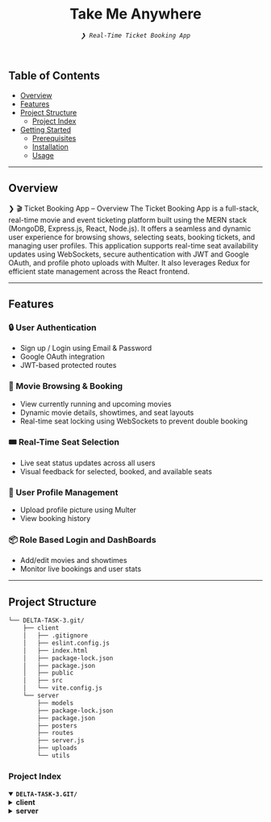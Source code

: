 <p align="center">
</p>
<p align="center"><h1 align="center">Take Me Anywhere</h1></p>
<p align="center">
	<em><code>❯ Real-Time Ticket Booking App</code></em>
</p>
<br/>

##  Table of Contents

- [ Overview](#overview)
- [ Features](#features)
- [ Project Structure](#project-structure)
  - [ Project Index](#project-index)
- [ Getting Started](#getting-started)
  - [ Prerequisites](#prerequisites)
  - [ Installation](#installation)
  - [ Usage](#usage)
---

##  Overview

❯ 🎬 Ticket Booking App – Overview
The Ticket Booking App is a full-stack, real-time movie and event ticketing platform built using the MERN stack (MongoDB, Express.js, React, Node.js). It offers a seamless and dynamic user experience for browsing shows, selecting seats, booking tickets, and managing user profiles.
This application supports real-time seat availability updates using WebSockets, secure authentication with JWT and Google OAuth, and profile photo uploads with Multer. It also leverages Redux for efficient state management across the React frontend.

---

## Features

### 🔒 User Authentication
- Sign up / Login using Email & Password  
- Google OAuth integration  
- JWT-based protected routes  

### 🎥 Movie Browsing & Booking
- View currently running and upcoming movies  
- Dynamic movie details, showtimes, and seat layouts  
- Real-time seat locking using WebSockets to prevent double booking  

### 🎟️ Real-Time Seat Selection
- Live seat status updates across all users  
- Visual feedback for selected, booked, and available seats  

### 👤 User Profile Management
- Upload profile picture using Multer  
- View booking history  

### 📦 Role Based Login and DashBoards
- Add/edit movies and showtimes  
- Monitor live bookings and user stats  


---

##  Project Structure

```sh
└── DELTA-TASK-3.git/
    ├── client
    │   ├── .gitignore
    │   ├── eslint.config.js
    │   ├── index.html
    │   ├── package-lock.json
    │   ├── package.json
    │   ├── public
    │   ├── src
    │   └── vite.config.js
    └── server
        ├── models
        ├── package-lock.json
        ├── package.json
        ├── posters
        ├── routes
        ├── server.js
        ├── uploads
        └── utils
```


###  Project Index
<details open>
	<summary><b><code>DELTA-TASK-3.GIT/</code></b></summary>
	<details>
		<summary><b>client</b></summary>
		<blockquote>
			<table>
				<tr>
					<td><b><a href='https://github.com/niharika896/DELTA-TASK-3/blob/main/client/package-lock.json'>package-lock.json</a></b></td>
					<td><code>❯ Auto-generated lockfile for managing installed NPM dependencies</code></td>
				</tr>
				<tr>
					<td><b><a href='https://github.com/niharika896/DELTA-TASK-3/blob/main/client/vite.config.js'>vite.config.js</a></b></td>
					<td><code>❯ Vite configuration for frontend bundling</code></td>
				</tr>
				<tr>
					<td><b><a href='https://github.com/niharika896/DELTA-TASK-3/blob/main/client/package.json'>package.json</a></b></td>
					<td><code>❯ Declares client-side dependencies and scripts</code></td>
				</tr>
				<tr>
					<td><b><a href='https://github.com/niharika896/DELTA-TASK-3/blob/main/client/index.html'>index.html</a></b></td>
					<td><code>❯ HTML entry point rendered by React</code></td>
				</tr>
				<tr>
					<td><b><a href='https://github.com/niharika896/DELTA-TASK-3/blob/main/client/eslint.config.js'>eslint.config.js</a></b></td>
					<td><code>❯ ESLint configuration for code linting</code></td>
				</tr>
			</table>
			<details>
				<summary><b>src</b></summary>
				<blockquote>
					<table>
						<tr>
							<td><b><a href='https://github.com/niharika896/DELTA-TASK-3/blob/main/client/src/api.js'>api.js</a></b></td>
							<td><code>❯ Axios instance for API requests</code></td>
						</tr>
						<tr>
							<td><b><a href='https://github.com/niharika896/DELTA-TASK-3/blob/main/client/src/main.jsx'>main.jsx</a></b></td>
							<td><code>❯ Root React render file</code></td>
						</tr>
						<tr>
							<td><b><a href='https://github.com/niharika896/DELTA-TASK-3/blob/main/client/src/TypeRouter.jsx'>TypeRouter.jsx</a></b></td>
							<td><code>❯ Component-based router for user/vendor roles</code></td>
						</tr>
					</table>
					<details>
						<summary><b>features</b></summary>
						<blockquote>
							<table>
								<tr>
									<td><b><a href='https://github.com/niharika896/DELTA-TASK-3/blob/main/client/src/features/vendorId.js'>vendorId.js</a></b></td>
									<td><code>❯ Redux slice for vendor ID state</code></td>
								</tr>
								<tr>
									<td><b><a href='https://github.com/niharika896/DELTA-TASK-3/blob/main/client/src/features/Image.js'>Image.js</a></b></td>
									<td><code>❯ Redux slice for managing profile image upload state</code></td>
								</tr>
								<tr>
									<td><b><a href='https://github.com/niharika896/DELTA-TASK-3/blob/main/client/src/features/Email.js'>Email.js</a></b></td>
									<td><code>❯ Redux slice for storing user email</code></td>
								</tr>
								<tr>
									<td><b><a href='https://github.com/niharika896/DELTA-TASK-3/blob/main/client/src/features/NavigateTo.js'>NavigateTo.js</a></b></td>
									<td><code>❯ Utility function or hook to navigate between pages</code></td>
								</tr>
								<tr>
									<td><b><a href='https://github.com/niharika896/DELTA-TASK-3/blob/main/client/src/features/City.js'>City.js</a></b></td>
									<td><code>❯ Redux slice for managing selected city state</code></td>
								</tr>
								<tr>
									<td><b><a href='https://github.com/niharika896/DELTA-TASK-3/blob/main/client/src/features/Wallet.js'>Wallet.js</a></b></td>
									<td><code>❯ Redux slice for tracking wallet balance or transactions</code></td>
								</tr>
								<tr>
									<td><b><a href='https://github.com/niharika896/DELTA-TASK-3/blob/main/client/src/features/isCityChosen.js'>isCityChosen.js</a></b></td>
									<td><code>❯ Redux state to check if a city has been selected</code></td>
								</tr>
								<tr>
									<td><b><a href='https://github.com/niharika896/DELTA-TASK-3/blob/main/client/src/features/isLoggedIn.js'>isLoggedIn.js</a></b></td>
									<td><code>❯ Redux state to manage user login status</code></td>
								</tr>
								<tr>
									<td><b><a href='https://github.com/niharika896/DELTA-TASK-3/blob/main/client/src/features/Name.js'>Name.js</a></b></td>
									<td><code>❯ Redux slice for storing user display name</code></td>
								</tr>
								<tr>
									<td><b><a href='https://github.com/niharika896/DELTA-TASK-3/blob/main/client/src/features/ProfileType.js'>ProfileType.js</a></b></td>
									<td><code>❯ Redux slice for differentiating between user and vendor</code></td>
								</tr>
							</table>
						</blockquote>
					</details>
					<details>
						<summary><b>Admin</b></summary>
						<blockquote>
							<table>
								<tr>
									<td><b><a href='https://github.com/niharika896/DELTA-TASK-3/blob/main/client/src/Admin/AdminHP.jsx'>AdminHP.jsx</a></b></td>
									<td><code>❯ Admin home page with dashboard and navigation</code></td>
								</tr>
								<tr>
									<td><b><a href='https://github.com/niharika896/DELTA-TASK-3/blob/main/client/src/Admin/Audit.jsx'>Audit.jsx</a></b></td>
									<td><code>❯ View and manage system audit logs and activity</code></td>
								</tr>
								<tr>
									<td><b><a href='https://github.com/niharika896/DELTA-TASK-3/blob/main/client/src/Admin/EditEvent.jsx'>EditEvent.jsx</a></b></td>
									<td><code>❯ Interface for editing movie/event details</code></td>
								</tr>
								<tr>
									<td><b><a href='https://github.com/niharika896/DELTA-TASK-3/blob/main/client/src/Admin/Vendors.jsx'>Vendors.jsx</a></b></td>
									<td><code>❯ Manage and verify event/movie vendors</code></td>
								</tr>
							</table>
							<details>
								<summary><b>components</b></summary>
								<blockquote>
									<table>
										<tr>
											<td><b><a href='https://github.com/niharika896/DELTA-TASK-3/blob/main/client/src/Admin/components/NavbarA.jsx'>NavbarA.jsx</a></b></td>
											<td><code>❯ Navigation bar for admin dashboard</code></td>
										</tr>
									</table>
								</blockquote>
							</details>
						</blockquote>
					</details>
					<details>
						<summary><b>components</b></summary>
						<blockquote>
							<table>
								<tr>
									<td><b><a href='https://github.com/niharika896/DELTA-TASK-3/blob/main/client/src/components/Carousel.jsx'>Carousel.jsx</a></b></td>
									<td><code>❯ Sliding banner for highlighting featured movies/events</code></td>
								</tr>
								<tr>
									<td><b><a href='https://github.com/niharika896/DELTA-TASK-3/blob/main/client/src/components/Navbar.jsx'>Navbar.jsx</a></b></td>
									<td><code>❯ Top navigation bar for user access and routing</code></td>
								</tr>
								<tr>
									<td><b><a href='https://github.com/niharika896/DELTA-TASK-3/blob/main/client/src/components/GoogleLogin.jsx'>GoogleLogin.jsx</a></b></td>
									<td><code>❯ Google OAuth login component</code></td>
								</tr>
								<tr>
									<td><b><a href='https://github.com/niharika896/DELTA-TASK-3/blob/main/client/src/components/Chatbot.jsx'>Chatbot.jsx</a></b></td>
									<td><code>❯ Interactive chatbot interface for user queries</code></td>
								</tr>
								<tr>
									<td><b><a href='https://github.com/niharika896/DELTA-TASK-3/blob/main/client/src/components/SideBar.jsx'>SideBar.jsx</a></b></td>
									<td><code>❯ Sidebar navigation for additional options/menus</code></td>
								</tr>
								<tr>
									<td><b><a href='https://github.com/niharika896/DELTA-TASK-3/blob/main/client/src/components/EventsPosters.jsx'>EventsPosters.jsx</a></b></td>
									<td><code>❯ Component to display event posters</code></td>
								</tr>
								<tr>
									<td><b><a href='https://github.com/niharika896/DELTA-TASK-3/blob/main/client/src/components/Chatbot.css'>Chatbot.css</a></b></td>
									<td><code>❯ Styling for chatbot interface</code></td>
								</tr>
								<tr>
									<td><b><a href='https://github.com/niharika896/DELTA-TASK-3/blob/main/client/src/components/UsernameLogin.jsx'>UsernameLogin.jsx</a></b></td>
									<td><code>❯ Username/password login form</code></td>
								</tr>
								<tr>
									<td><b><a href='https://github.com/niharika896/DELTA-TASK-3/blob/main/client/src/components/carousel.css'>carousel.css</a></b></td>
									<td><code>❯ Stylesheet for Carousel component</code></td>
								</tr>
								<tr>
									<td><b><a href='https://github.com/niharika896/DELTA-TASK-3/blob/main/client/src/components/MoviesPosters.jsx'>MoviesPosters.jsx</a></b></td>
									<td><code>❯ Component to display currently running movie posters</code></td>
								</tr>
							</table>
						</blockquote>
					</details>
					<details>
						<summary><b>redux</b></summary>
						<blockquote>
							<table>
								<tr>
									<td><b><a href='https://github.com/niharika896/DELTA-TASK-3/blob/main/client/src/redux/store-persist.js'>store-persist.js</a></b></td>
									<td><code>❯ Redux store configuration with persistence using localStorage</code></td>
								</tr>
							</table>
						</blockquote>
					</details>
					<details>
						<summary><b>Vendor</b></summary>
						<blockquote>
							<table>
								<tr>
									<td><b><a href='https://github.com/niharika896/DELTA-TASK-3/blob/main/client/src/Vendor/HomePage.jsx'>HomePage.jsx</a></b></td>
									<td><code>❯ Vendor dashboard displaying all key event info</code></td>
								</tr>
								<tr>
									<td><b><a href='https://github.com/niharika896/DELTA-TASK-3/blob/main/client/src/Vendor/CreateEvent.jsx'>CreateEvent.jsx</a></b></td>
									<td><code>❯ Interface for vendors to create and submit new events</code></td>
								</tr>
								<tr>
									<td><b><a href='https://github.com/niharika896/DELTA-TASK-3/blob/main/client/src/Vendor/VendorDetails.jsx'>VendorDetails.jsx</a></b></td>
									<td><code>❯ Displays the vendor's profile and registered info</code></td>
								</tr>
								<tr>
									<td><b><a href='https://github.com/niharika896/DELTA-TASK-3/blob/main/client/src/Vendor/WaitPage.jsx'>WaitPage.jsx</a></b></td>
									<td><code>❯ Shown while vendor approval is pending</code></td>
								</tr>
								<tr>
									<td><b><a href='https://github.com/niharika896/DELTA-TASK-3/blob/main/client/src/Vendor/DeclinedPage.jsx'>DeclinedPage.jsx</a></b></td>
									<td><code>❯ Shown when vendor request is declined</code></td>
								</tr>
							</table>
							<details>
								<summary><b>components</b></summary>
								<blockquote>
									<table>
										<tr>
											<td><b><a href='https://github.com/niharika896/DELTA-TASK-3/blob/main/client/src/Vendor/components/Navbar.jsx'>Navbar.jsx</a></b></td>
											<td><code>❯ Top navigation bar specific to vendor pages</code></td>
										</tr>
									</table>
								</blockquote>
							</details>
						</blockquote>
					</details>
					<details>
						<summary><b>User</b></summary>
						<blockquote>
							<table>
								<tr>
									<td><b><a href='https://github.com/niharika896/DELTA-TASK-3/blob/main/client/src/User/UserRouter.jsx'>UserRouter.jsx</a></b></td>
									<td><code>❯ Routing configuration for user-side pages</code></td>
								</tr>
								<tr>
									<td><b><a href='https://github.com/niharika896/DELTA-TASK-3/blob/main/client/src/User/index.css'>index.css</a></b></td>
									<td><code>❯ Global styles for user module</code></td>
								</tr>
								<tr>
									<td><b><a href='https://github.com/niharika896/DELTA-TASK-3/blob/main/client/src/User/HomePage.css'>HomePage.css</a></b></td>
									<td><code>❯ Styling for user homepage layout</code></td>
								</tr>
								<tr>
									<td><b><a href='https://github.com/niharika896/DELTA-TASK-3/blob/main/client/src/User/Success.jsx'>Success.jsx</a></b></td>
									<td><code>❯ Booking/payment success confirmation screen</code></td>
								</tr>
								<tr>
									<td><b><a href='https://github.com/niharika896/DELTA-TASK-3/blob/main/client/src/User/Failure.jsx'>Failure.jsx</a></b></td>
									<td><code>❯ Error screen for failed bookings or payments</code></td>
								</tr>
								<tr>
									<td><b><a href='https://github.com/niharika896/DELTA-TASK-3/blob/main/client/src/User/HomePage.jsx'>HomePage.jsx</a></b></td>
									<td><code>❯ Main landing page for users with movie/event highlights</code></td>
								</tr>
								<tr>
									<td><b><a href='https://github.com/niharika896/DELTA-TASK-3/blob/main/client/src/User/Movies.jsx'>Movies.jsx</a></b></td>
									<td><code>❯ Displays available movies for booking</code></td>
								</tr>
								<tr>
									<td><b><a href='https://github.com/niharika896/DELTA-TASK-3/blob/main/client/src/User/SeatSelection.jsx'>SeatSelection.jsx</a></b></td>
									<td><code>❯ Interactive UI for selecting movie seats</code></td>
								</tr>
								<tr>
									<td><b><a href='https://github.com/niharika896/DELTA-TASK-3/blob/main/client/src/User/PastBookings.jsx'>PastBookings.jsx</a></b></td>
									<td><code>❯ Lists user's previously booked events/movies</code></td>
								</tr>
								<tr>
									<td><b><a href='https://github.com/niharika896/DELTA-TASK-3/blob/main/client/src/User/Events.jsx'>Events.jsx</a></b></td>
									<td><code>❯ Displays available public events to users</code></td>
								</tr>
								<tr>
									<td><b><a href='https://github.com/niharika896/DELTA-TASK-3/blob/main/client/src/User/UserDetails.jsx'>UserDetails.jsx</a></b></td>
									<td><code>❯ Displays and allows update of user details</code></td>
								</tr>
								<tr>
									<td><b><a href='https://github.com/niharika896/DELTA-TASK-3/blob/main/client/src/User/ConfirmBooking.jsx'>ConfirmBooking.jsx</a></b></td>
									<td><code>❯ Final confirmation step before placing booking</code></td>
								</tr>
								<tr>
									<td><b><a href='https://github.com/niharika896/DELTA-TASK-3/blob/main/client/src/User/UserDetailsUsername.jsx'>UserDetailsUsername.jsx</a></b></td>
									<td><code>❯ Component for fetching details using username</code></td>
								</tr>
							</table>
						</blockquote>
					</details>
				</blockquote>
			</details>
		</blockquote>
	</details>
	<details>
		<summary><b>server</b></summary>
		<blockquote>
			<table>
				<tr>
					<td><b><a href='https://github.com/niharika896/DELTA-TASK-3/blob/main/server/package-lock.json'>package-lock.json</a></b></td>
					<td><code>❯ Auto-generated lockfile for backend dependencies</code></td>
				</tr>
				<tr>
					<td><b><a href='https://github.com/niharika896/DELTA-TASK-3/blob/main/server/package.json'>package.json</a></b></td>
					<td><code>❯ Backend project metadata and dependencies setup</code></td>
				</tr>
				<tr>
					<td><b><a href='https://github.com/niharika896/DELTA-TASK-3/blob/main/server/server.js'>server.js</a></b></td>
					<td><code>❯ Express app entrypoint; configures middleware, routes, and database connection</code></td>
				</tr>
			</table>
			<details>
				<summary><b>posters</b></summary>
				<blockquote>
					<table>
						<tr>
							<td><b><a href='https://github.com/niharika896/DELTA-TASK-3/blob/main/server/posters/kkc.avif'>kkc.avif</a></b></td>
							<td><code>❯ Static movie poster image for frontend display</code></td>
						</tr>
						<tr>
							<td><b><a href='https://github.com/niharika896/DELTA-TASK-3/blob/main/server/posters/mpbmv.avif'>mpbmv.avif</a></b></td>
							<td><code>❯ Static event poster image for frontend display</code></td>
						</tr>
					</table>
				</blockquote>
			</details>
			<details>
				<summary><b>uploads</b></summary>
				<blockquote>
					<table>
						<tr>
							<td><b><a href='https://github.com/niharika896/DELTA-TASK-3/blob/main/server/uploads/356e3cc7832b5b7a41e1bb2152263b2b'>356e3cc7832b5b7a41e1bb2152263b2b</a></b></td>
							<td><code>❯ Profile picture or booking-related uploaded file</code></td>
						</tr>
					</table>
				</blockquote>
			</details>
			<details>
				<summary><b>models</b></summary>
				<blockquote>
					<table>
						<tr>
							<td><b><a href='https://github.com/niharika896/DELTA-TASK-3/blob/main/server/models/UsernameUserModel.js'>UsernameUserModel.js</a></b></td>
							<td><code>❯ Mongoose schema for users registered with username/password</code></td>
						</tr>
						<tr>
							<td><b><a href='https://github.com/niharika896/DELTA-TASK-3/blob/main/server/models/MovieposterModel.js'>MovieposterModel.js</a></b></td>
							<td><code>❯ Schema for storing movie poster metadata</code></td>
						</tr>
						<tr>
							<td><b><a href='https://github.com/niharika896/DELTA-TASK-3/blob/main/server/models/dbConnectionEventsTimings.js'>dbConnectionEventsTimings.js</a></b></td>
							<td><code>❯ Mongoose model for event timings data</code></td>
						</tr>
						<tr>
							<td><b><a href='https://github.com/niharika896/DELTA-TASK-3/blob/main/server/models/dbConnectionPosters.js'>dbConnectionPosters.js</a></b></td>
							<td><code>❯ Mongoose model for poster uploads</code></td>
						</tr>
						<tr>
							<td><b><a href='https://github.com/niharika896/DELTA-TASK-3/blob/main/server/models/dbConnectionProfiles.js'>dbConnectionProfiles.js</a></b></td>
							<td><code>❯ Schema for user profile documents</code></td>
						</tr>
						<tr>
							<td><b><a href='https://github.com/niharika896/DELTA-TASK-3/blob/main/server/models/VendorModel.js'>VendorModel.js</a></b></td>
							<td><code>❯ Schema for vendor registration and profile data</code></td>
						</tr>
						<tr>
							<td><b><a href='https://github.com/niharika896/DELTA-TASK-3/blob/main/server/models/dbSeatsConnection.js'>dbSeatsConnection.js</a></b></td>
							<td><code>❯ Model representing seat availability and selection</code></td>
						</tr>
						<tr>
							<td><b><a href='https://github.com/niharika896/DELTA-TASK-3/blob/main/server/models/Usermodel.js'>Usermodel.js</a></b></td>
							<td><code>❯ Mongoose schema for general user data</code></td>
						</tr>
						<tr>
							<td><b><a href='https://github.com/niharika896/DELTA-TASK-3/blob/main/server/models/EventsposterModel.js'>EventsposterModel.js</a></b></td>
							<td><code>❯ Schema for event poster metadata</code></td>
						</tr>
						<tr>
							<td><b><a href='https://github.com/niharika896/DELTA-TASK-3/blob/main/server/models/dbConnectionMovieTimings.js'>dbConnectionMovieTimings.js</a></b></td>
							<td><code>❯ Mongoose schema for movie showtimes</code></td>
						</tr>
					</table>
				</blockquote>
			</details>
			<details>
				<summary><b>routes</b></summary>
				<blockquote>
					<table>
						<tr>
							<td><b><a href='https://github.com/niharika896/DELTA-TASK-3/blob/main/server/routes/MoviesRoute.js'>MoviesRoute.js</a></b></td>
							<td><code>❯ API endpoints for movie data retrieval</code></td>
						</tr>
						<tr>
							<td><b><a href='https://github.com/niharika896/DELTA-TASK-3/blob/main/server/routes/pastBookings.js'>pastBookings.js</a></b></td>
							<td><code>❯ Endpoint to fetch user's previous bookings</code></td>
						</tr>
						<tr>
							<td><b><a href='https://github.com/niharika896/DELTA-TASK-3/blob/main/server/routes/cancelBooking.js'>cancelBooking.js</a></b></td>
							<td><code>❯ API to cancel existing bookings</code></td>
						</tr>
						<tr>
							<td><b><a href='https://github.com/niharika896/DELTA-TASK-3/blob/main/server/routes/SaveBookingInfo.js'>SaveBookingInfo.js</a></b></td>
							<td><code>❯ Route to store new booking details</code></td>
						</tr>
						<tr>
							<td><b><a href='https://github.com/niharika896/DELTA-TASK-3/blob/main/server/routes/updateRoute.js'>updateRoute.js</a></b></td>
							<td><code>❯ Generic update route for various data types</code></td>
						</tr>
						<tr>
							<td><b><a href='https://github.com/niharika896/DELTA-TASK-3/blob/main/server/routes/chatbot.js'>chatbot.js</a></b></td>
							<td><code>❯ Webhook endpoints for chatbot interactions</code></td>
						</tr>
						<tr>
							<td><b><a href='https://github.com/niharika896/DELTA-TASK-3/blob/main/server/routes/AuthRoute.js'>AuthRoute.js</a></b></td>
							<td><code>❯ Routes for Authorization</code></td> 
						</tr>
 				</blockquote>
			</details>
								
---
##  Getting Started

###  Prerequisites

Before getting started with DELTA-TASK-3.git, ensure your runtime environment meets the following requirements:

- **Programming Language:** JavaScript
- **Package Manager:** Npm


###  Installation

Install DELTA-TASK-3.git using one of the following methods:

**Build from source:**

1. Clone the DELTA-TASK-3.git repository:
```sh
❯ git clone https://github.com/niharika896/DELTA-TASK-3.git
```

2. Navigate to the project directory:
```sh
❯ cd TASK3
❯ cd client
❯ cd server
```

3. Install the project dependencies:


**Using `npm`** &nbsp; [<img align="center" src="https://img.shields.io/badge/npm-CB3837.svg?style={badge_style}&logo=npm&logoColor=white" />](https://www.npmjs.com/)

```sh
❯ npm install
```




###  Usage
Run DELTA-TASK-3.git using the following command:
**Using `npm`** &nbsp; [<img align="center" src="https://img.shields.io/badge/npm-CB3837.svg?style={badge_style}&logo=npm&logoColor=white" />](https://www.npmjs.com/)

```sh
❯ nodemon server.js
❯ npm run dev
```

<details closed>
<summary>Contributing Guidelines</summary>

1. **Fork the Repository**: Start by forking the project repository to your github account.
2. **Clone Locally**: Clone the forked repository to your local machine using a git client.
   ```sh
   git clone https://github.com/niharika896/DELTA-TASK-3.git
   ```
3. **Create a New Branch**: Always work on a new branch, giving it a descriptive name.
   ```sh
   git checkout -b new-feature-x
   ```
4. **Make Your Changes**: Develop and test your changes locally.
5. **Commit Your Changes**: Commit with a clear message describing your updates.
   ```sh
   git commit -m 'Implemented new feature x.'
   ```
6. **Push to github**: Push the changes to your forked repository.
   ```sh
   git push origin new-feature-x
   ```
7. **Submit a Pull Request**: Create a PR against the original project repository. Clearly describe the changes and their motivations.
8. **Review**: Once your PR is reviewed and approved, it will be merged into the main branch. Congratulations on your contribution!
</details>

<details closed>
<summary>Contributor Graph</summary>
<br>
<p align="left">
   <a href="https://github.com{/niharika896/DELTA-TASK-3.git/}graphs/contributors">
      <img src="https://contrib.rocks/image?repo=niharika896/DELTA-TASK-3.git">
   </a>
</p>
</details>

---
Made with <3 by Niharika
